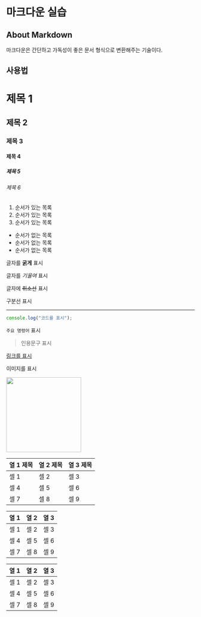 # 마크다운 실습

## About Markdown

마크다운은 간단하고 가독성이 좋은 문서 형식으로 변환해주는 기술이다.

## 사용법

# 제목 1
## 제목 2
### 제목 3
#### 제목 4
##### 제목 5
###### 제목 6

1. 순서가 있는 목록
2. 순서가 있는 목록
3. 순서가 있는 목록

- 순서가 없는 목록
- 순서가 없는 목록
- 순서가 없는 목록

글자를 **굵게** 표시

글자를 _기울여_ 표시

글자에 ~~취소선~~ 표시

구분선 표시

---

```javascript
console.log("코드를 표시");
```

`주요 명령어` 표시

> 인용문구 표시

[링크를 표시](https://www.google.com)

이미지를 표시

<img src="https://cdn.pixabay.com/photo/2022/01/30/13/33/github-6980894_1280.png" width="200">

|    열 1 제목    |    열 2 제목    |    열 3 제목    |
|---|---|---|
|    셀 1    |    셀 2    |    셀 3    |
|    셀 4    |    셀 5    |    셀 6    |
|    셀 7    |    셀 8    |    셀 9    |

|    열 1    |    열 2    |    열 3    |
|:---|:---|:---|
|    셀 1    |    셀 2    |    셀 3    |
|    셀 4    |    셀 5    |    셀 6    |
|    셀 7    |    셀 8    |    셀 9    |

|    열 1    |    열 2    |    열 3    |
|---:|---:|---:|
|    셀 1    |    셀 2    |    셀 3    |
|    셀 4    |    셀 5    |    셀 6    |
|    셀 7    |    셀 8    |    셀 9    |
